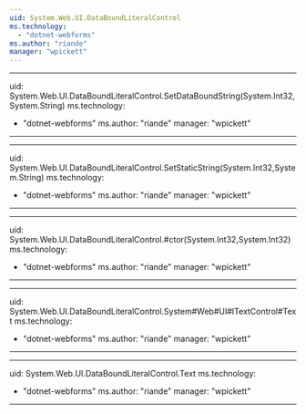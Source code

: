 ```yaml
---
uid: System.Web.UI.DataBoundLiteralControl
ms.technology: 
  - "dotnet-webforms"
ms.author: "riande"
manager: "wpickett"
---
```


---
uid: System.Web.UI.DataBoundLiteralControl.SetDataBoundString(System.Int32,System.String)
ms.technology: 
  - "dotnet-webforms"
ms.author: "riande"
manager: "wpickett"
---

---
uid: System.Web.UI.DataBoundLiteralControl.SetStaticString(System.Int32,System.String)
ms.technology: 
  - "dotnet-webforms"
ms.author: "riande"
manager: "wpickett"
---

---
uid: System.Web.UI.DataBoundLiteralControl.#ctor(System.Int32,System.Int32)
ms.technology: 
  - "dotnet-webforms"
ms.author: "riande"
manager: "wpickett"
---

---
uid: System.Web.UI.DataBoundLiteralControl.System#Web#UI#ITextControl#Text
ms.technology: 
  - "dotnet-webforms"
ms.author: "riande"
manager: "wpickett"
---

---
uid: System.Web.UI.DataBoundLiteralControl.Text
ms.technology: 
  - "dotnet-webforms"
ms.author: "riande"
manager: "wpickett"
---
